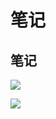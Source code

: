 # 笔记

## 笔记


![](https://s0.lgstatic.com/i/image/M00/11/12/Ciqc1F7Lg5CAFS5jAAB-ZPy2xPc135.png)

![](../.vuepress/public/01.jpg)